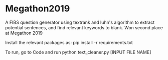 # Megathon2019
A FIBS question generator using textrank and luhn's algorithm to extract potential sentences, and find relevant keywords to blank. Won second place at Megathon 2019

Install the relevant packages as: pip install -r requirements.txt

To run, go to Code and run
python text_cleaner.py [INPUT FILE NAME]
